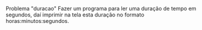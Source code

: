 Problema "duracao" 
Fazer um programa para ler uma duração de tempo em segundos, daí imprimir na tela esta duração no 
formato horas:minutos:segundos. 
